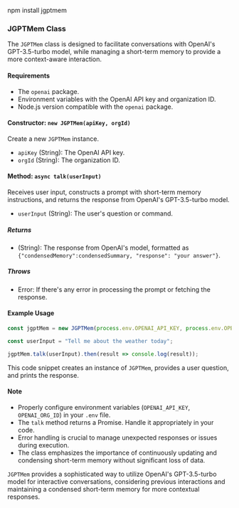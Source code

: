 npm install jgptmem

### JGPTMem Class

The `JGPTMem` class is designed to facilitate conversations with OpenAI's GPT-3.5-turbo model, while managing a short-term memory to provide a more context-aware interaction.

#### Requirements

- The `openai` package.
- Environment variables with the OpenAI API key and organization ID.
- Node.js version compatible with the `openai` package.

#### Constructor: `new JGPTMem(apiKey, orgId)`

Create a new `JGPTMem` instance.

- `apiKey` (String): The OpenAI API key.
- `orgId` (String): The organization ID.

#### Method: `async talk(userInput)`

Receives user input, constructs a prompt with short-term memory instructions, and returns the response from OpenAI's GPT-3.5-turbo model.

- `userInput` (String): The user's question or command.

##### Returns

- (String): The response from OpenAI's model, formatted as `{"condensedMemory":condensedSummary, "response": "your answer"}`.

##### Throws

- Error: If there's any error in processing the prompt or fetching the response.

#### Example Usage

```javascript
const jgptMem = new JGPTMem(process.env.OPENAI_API_KEY, process.env.OPENAI_ORG_ID);

const userInput = "Tell me about the weather today";

jgptMem.talk(userInput).then(result => console.log(result));
```

This code snippet creates an instance of `JGPTMem`, provides a user question, and prints the response.

#### Note

- Properly configure environment variables (`OPENAI_API_KEY`, `OPENAI_ORG_ID`) in your `.env` file.
- The `talk` method returns a Promise. Handle it appropriately in your code.
- Error handling is crucial to manage unexpected responses or issues during execution.
- The class emphasizes the importance of continuously updating and condensing short-term memory without significant loss of data.

`JGPTMem` provides a sophisticated way to utilize OpenAI's GPT-3.5-turbo model for interactive conversations, considering previous interactions and maintaining a condensed short-term memory for more contextual responses.